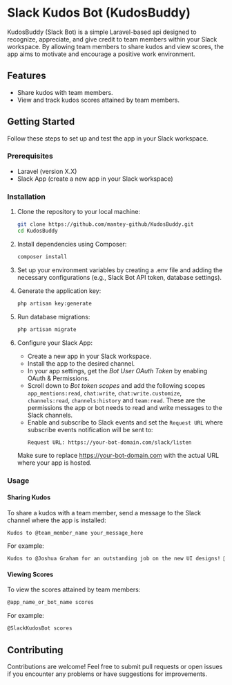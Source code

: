 # Slack Kudos Bot (KudosBuddy)
KudosBuddy (Slack Bot) is a simple Laravel-based api designed to recognize, appreciate, and give credit to team members within your Slack workspace. By allowing team members to share kudos and view scores, the app aims to motivate and encourage a positive work environment.

## Features
- Share kudos with team members.
- View and track kudos scores attained by team members.

## Getting Started
Follow these steps to set up and test the app in your Slack workspace.

### Prerequisites
- Laravel (version X.X)
- Slack App (create a new app in your Slack workspace)

### Installation
1. Clone the repository to your local machine:
   ```bash
   git clone https://github.com/mantey-github/KudosBuddy.git
   cd KudosBuddy
   ```

2. Install dependencies using Composer:
   ```bash
   composer install
   ```

3. Set up your environment variables by creating a .env file and adding the necessary configurations (e.g., Slack Bot API token, database settings).

4. Generate the application key:
   ```bash
   php artisan key:generate
   ```

5. Run database migrations:
   ```bash
   php artisan migrate
   ```

6. Configure your Slack App:
    - Create a new app in your Slack workspace.
    - Install the app to the desired channel.
    - In your app settings, get the *Bot User OAuth Token* by enabling OAuth & Permissions.
    - Scroll down to *Bot token scopes* and add the following scopes `app_mentions:read`, `chat:write`, `chat:write.customize`, `channels:read`, `channels:history` and `team:read`. These are the permissions the app or bot needs to read and write messages to the Slack channels.
    - Enable and subscribe to Slack events and set the `Request URL` where subscribe events notification will be sent to:
        ```bash
        Request URL: https://your-bot-domain.com/slack/listen
        ```
    Make sure to replace https://your-bot-domain.com with the actual URL where your app is hosted.

### Usage

#### Sharing Kudos
To share a kudos with a team member, send a message to the Slack channel where the app is installed:
   ```bash
   Kudos to @team_member_name your_message_here
   ```
For example:
   ```bash
   Kudos to @Joshua Graham for an outstanding job on the new UI designs! 🌟
   ```

#### Viewing Scores
To view the scores attained by team members:
   ```bash
   @app_name_or_bot_name scores
   ```
For example:
   ```bash
   @SlackKudosBot scores
   ```

## Contributing
Contributions are welcome! Feel free to submit pull requests or open issues if you encounter any problems or have suggestions for improvements.

